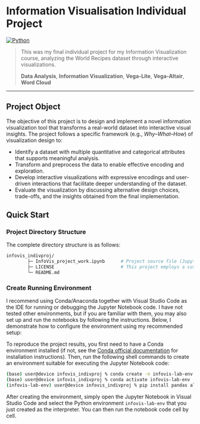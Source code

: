 # Information Visualisation Individual Project

[![Python](https://img.shields.io/badge/python-3.10-blue.svg)](#)

> This was my final individual project for my Information Visualization course, analyzing the World Recipes dataset through interactive visualizations.
> 
> **Data Analysis**, **Information Visualization**, **Vega-Lite**, **Vega-Altair**, **Word Cloud**

---

## Project Object

The objective of this project is to design and implement a novel information visualization tool that transforms a real-world dataset into interactive visual insights. The project follows a specific framework (e.g., *Why–What–How*) of visualization design to:
- Identify a dataset with multiple quantitative and categorical attributes that supports meaningful analysis.
- Transform and preprocess the data to enable effective encoding and exploration.
- Develop interactive visualizations with expressive encodings and user-driven interactions that facilitate deeper understanding of the dataset.
- Evaluate the visualization by discussing alternative design choices, trade-offs, and the insights obtained from the final implementation.

## Quick Start

### Project Directory Structure

The complete directory structure is as follows:

```bash
infovis_indivproj/
        ├─ InfoVis_project_work.ipynb      # Project source file (Jupyter notebook format)
        ├─ LICENSE                         # This project employs a custom licence; for details, see LICENCE
        └─ README.md
```

### Create Running Environment

I recommend using Conda/Anaconda together with Visual Studio Code as the IDE for running or debugging the Jupyter Notebook code. I have not tested other environments, but if you are familiar with them, you may also set up and run the notebooks by following the instructions. Below, I demonstrate how to configure the environment using my recommended setup:

To reproduce the project results, you first need to have a Conda environment installed (if not, see the [Conda official documentation](https://docs.conda.io/projects/conda/en/stable/) for installation instructions). Then, run the following shell commands to create an environment suitable for executing the Jupyter Notebook code:

```bash
(base) user@device infovis_indivproj % conda create -n infovis-lab-env python=3.10 -y
(base) user@device infovis_indivproj % conda activate infovis-lab-env
(infovis-lab-env) user@device infovis_indivproj % pip install pandas altair matplotlib vega_datasets wordcloud
```

After creating the environment, simply open the Jupyter Notebook in Visual Studio Code and select the Python environment `infovis-lab-env` that you just created as the interpreter. You can then run the notebook code cell by cell.
